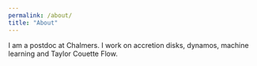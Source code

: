 ```yaml
---
permalink: /about/
title: "About"
---
```


I am a postdoc at Chalmers. I work on accretion disks, dynamos, machine learning and Taylor Couette Flow.
